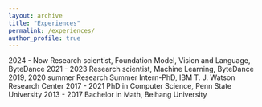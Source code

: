 ```yaml
---
layout: archive
title: "Experiences"
permalink: /experiences/
author_profile: true
---
```



2024 - Now Research scientist, Foundation Model, Vision and Language, ByteDance
2021 - 2023 Research scientist, Machine Learning, ByteDance 
2019, 2020 summer Research Summer Intern-PhD, IBM T. J. Watson Research Center
2017 - 2021 PhD in Computer Science, Penn State University
2013 - 2017 Bachelor in Math, Beihang University